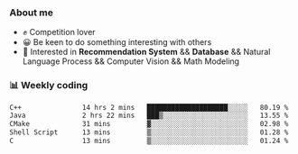 ### About me

- ✊ Competition lover
- 😀 Be keen to do something interesting with others
- 🎈 Interested in **Recommendation System** && **Database** && Natural Language Process && Computer Vision && Math Modeling


### 📊 Weekly coding
<!--START_SECTION:waka-->

```txt
C++               14 hrs 2 mins   ████████████████████░░░░░   80.19 %
Java              2 hrs 22 mins   ███▒░░░░░░░░░░░░░░░░░░░░░   13.55 %
CMake             31 mins         ▓░░░░░░░░░░░░░░░░░░░░░░░░   02.98 %
Shell Script      13 mins         ▒░░░░░░░░░░░░░░░░░░░░░░░░   01.28 %
C                 13 mins         ▒░░░░░░░░░░░░░░░░░░░░░░░░   01.24 %
```

<!--END_SECTION:waka-->
